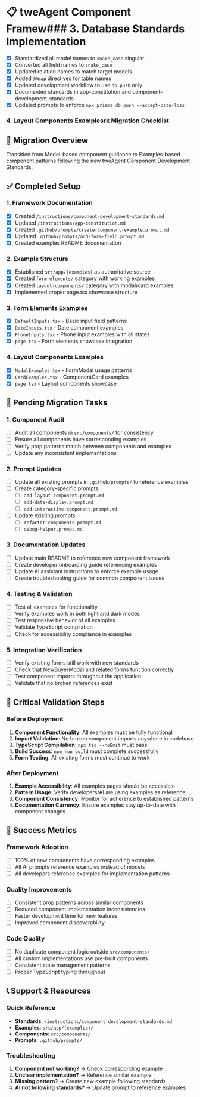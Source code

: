 # 📋 tweAgent Component Framew### 3. Database Standards Implementation

- [x] Standardized all model names to `snake_case` singular
- [x] Converted all field names to `snake_case`
- [x] Updated relation names to match target models
- [x] Added `@@map` directives for table names
- [x] Updated development workflow to use `db push` only
- [x] Documented standards in app-constitution and component-development-standards
- [x] Updated prompts to enforce `npx prisma db push --accept-data-loss`

### 4. Layout Components Examplesrk Migration Checklist

## 🎯 Migration Overview

Transition from Model-based component guidance to Examples-based component patterns following the new tweAgent Component Development Standards.

## ✅ Completed Setup

### 1. Framework Documentation

- [x] Created `/instructions/component-development-standards.md`
- [x] Updated `/instructions/app-constitution.md`
- [x] Created `.github/prompts/create-component-example.prompt.md`
- [x] Updated `.github/prompts/add-form-field.prompt.md`
- [x] Created examples README documentation

### 2. Example Structure

- [x] Established `src/app/(examples)` as authoritative source
- [x] Created `form-elements/` category with working examples
- [x] Created `layout-components/` category with modal/card examples
- [x] Implemented proper page.tsx showcase structure

### 3. Form Elements Examples

- [x] `DefaultInputs.tsx` - Basic input field patterns
- [x] `DateInputs.tsx` - Date component examples
- [x] `PhoneInputs.tsx` - Phone input examples with all states
- [x] `page.tsx` - Form elements showcase integration

### 4. Layout Components Examples

- [x] `ModalExamples.tsx` - FormModal usage patterns
- [x] `CardExamples.tsx` - ComponentCard examples
- [x] `page.tsx` - Layout components showcase

## 🔄 Pending Migration Tasks

### 1. Component Audit

- [ ] Audit all components in `src/components/` for consistency
- [ ] Ensure all components have corresponding examples
- [ ] Verify prop patterns match between components and examples
- [ ] Update any inconsistent implementations

### 2. Prompt Updates

- [ ] Update all existing prompts in `.github/prompts/` to reference examples
- [ ] Create category-specific prompts:
  - [ ] `add-layout-component.prompt.md`
  - [ ] `add-data-display.prompt.md`
  - [ ] `add-interactive-component.prompt.md`
- [ ] Update existing prompts:
  - [ ] `refactor-components.prompt.md`
  - [ ] `debug-helper.prompt.md`

### 3. Documentation Updates

- [ ] Update main README to reference new component framework
- [ ] Create developer onboarding guide referencing examples
- [ ] Update AI assistant instructions to enforce example usage
- [ ] Create troubleshooting guide for common component issues

### 4. Testing & Validation

- [ ] Test all examples for functionality
- [ ] Verify examples work in both light and dark modes
- [ ] Test responsive behavior of all examples
- [ ] Validate TypeScript compilation
- [ ] Check for accessibility compliance in examples

### 5. Integration Verification

- [ ] Verify existing forms still work with new standards
- [ ] Check that NewBuyerModal and related forms function correctly
- [ ] Test component imports throughout the application
- [ ] Validate that no broken references exist

## 🚨 Critical Validation Steps

### Before Deployment

1. **Component Functionality**: All examples must be fully functional
2. **Import Validation**: No broken component imports anywhere in codebase
3. **TypeScript Compilation**: `npx tsc --noEmit` must pass
4. **Build Success**: `npm run build` must complete successfully
5. **Form Testing**: All existing forms must continue to work

### After Deployment

1. **Example Accessibility**: All examples pages should be accessible
2. **Pattern Usage**: Verify developers/AI are using examples as reference
3. **Component Consistency**: Monitor for adherence to established patterns
4. **Documentation Currency**: Ensure examples stay up-to-date with component changes

## 🎯 Success Metrics

### Framework Adoption

- [ ] 100% of new components have corresponding examples
- [ ] All AI prompts reference examples instead of models
- [ ] All developers reference examples for implementation patterns

### Quality Improvements

- [ ] Consistent prop patterns across similar components
- [ ] Reduced component implementation inconsistencies
- [ ] Faster development time for new features
- [ ] Improved component discoverability

### Code Quality

- [ ] No duplicate component logic outside `src/components/`
- [ ] All custom implementations use pre-built components
- [ ] Consistent state management patterns
- [ ] Proper TypeScript typing throughout

## 📞 Support & Resources

### Quick Reference

- **Standards**: `/instructions/component-development-standards.md`
- **Examples**: `src/app/(examples)/`
- **Components**: `src/components/`
- **Prompts**: `.github/prompts/`

### Troubleshooting

1. **Component not working?** → Check corresponding example
2. **Unclear implementation?** → Reference similar example
3. **Missing pattern?** → Create new example following standards
4. **AI not following standards?** → Update prompt to reference examples
